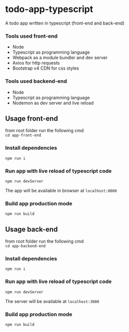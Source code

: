 # todo-app-typescript
A todo app written in typescript (front-end and back-end)

### Tools used front-end
* Node
* Typescript as programming language
* Webpack as a module bundler and dev server 
* Axios for http requests  
* Bootstrap v4 CDN for css styles 

### Tools used backend-end
* Node
* Typescript as programming language
* Nodemon as dev server and live reload

## Usage front-end
from root folder run the following cmd  
`cd app-front-end`

### Install dependencies
`npm run i`

### Run app with live reload of typescript code
`npm run devServer`

The app will be available in browser at `localhost:8000`


### Build app production mode
`npm run build`


## Usage back-end
from root folder run the following cmd  
`cd app-backend-end`

### Install dependencies
`npm run i`

### Run app with live reload of typescript code
`npm run devServer`

The server will be available at `localhost:3000`


### Build app production mode
`npm run build`

